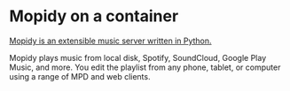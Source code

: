 # Mopidy on a container

[Mopidy is an extensible music server written in Python.](https://github.com/mopidy/mopidy)

Mopidy plays music from local disk, Spotify, SoundCloud, Google Play Music, and more. You edit the playlist from any phone, tablet, or computer using a range of MPD and web clients.



